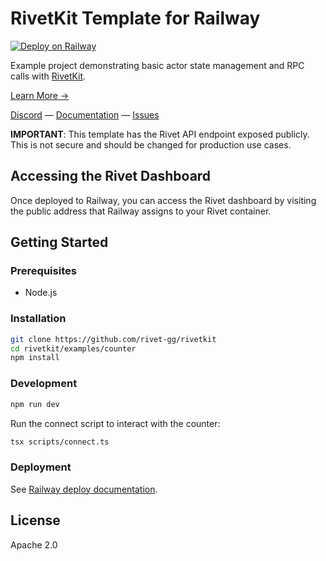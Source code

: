 # RivetKit Template for Railway

[![Deploy on Railway](https://railway.com/button.svg)](https://railway.com/deploy/rivet?referralCode=RC7bza&utm_medium=integration&utm_source=template&utm_campaign=generic)

Example project demonstrating basic actor state management and RPC calls with [RivetKit](https://rivetkit.org).

[Learn More →](https://github.com/rivet-gg/rivetkit)

[Discord](https://rivet.gg/discord) — [Documentation](https://rivetkit.org) — [Issues](https://github.com/rivet-gg/rivetkit/issues)

**IMPORTANT**: This template has the Rivet API endpoint exposed publicly. This is not secure and should be changed for production use cases.

## Accessing the Rivet Dashboard

Once deployed to Railway, you can access the Rivet dashboard by visiting the public address that Railway assigns to your Rivet container.

## Getting Started

### Prerequisites

- Node.js

### Installation

```sh
git clone https://github.com/rivet-gg/rivetkit
cd rivetkit/examples/counter
npm install
```

### Development

```sh
npm run dev
```

Run the connect script to interact with the counter:

```sh
tsx scripts/connect.ts
```

### Deployment

See [Railway deploy documentation](https://docs.railway.com/quick-start#deploying-your-project---from-github).

## License

Apache 2.0
